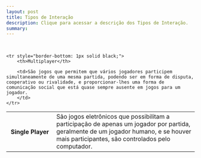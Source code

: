 ```yaml
---
layout: post
title: Tipos de Interação
description: Clique para acessar a descrição dos Tipos de Interação.
summary: 
---
```

<table style="border-collapse: collapse;">
    <tr style="border-bottom: 1px solid black;">
        <th style="width:25%">Single Player</th>
        <td> São jogos eletrônicos que possibilitam a participação de apenas um jogador por partida, geralmente de um jogador humano, e se houver mais participantes, são controlados pelo computador. 
        </td>
        <br>
    </tr>
     
    <tr style="border-bottom: 1px solid black;">
        <th>Multiplayer</th>

        <td>São jogos que permitem que vários jogadores participem simultaneamente de uma mesma partida, podendo ser em forma de disputa, cooperativo ou rivalidade, e proporcionar-lhes uma forma de comunicação social que está quase sempre ausente em jogos para um jogador.
        </td>
    </tr>    
</table>
